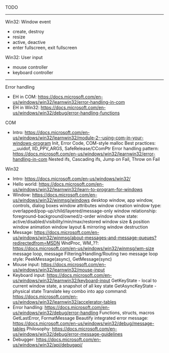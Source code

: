 TODO

--------------------------------------------------------------------------------

Win32: Window event
* create, destroy
* resize
* active, deactive
* enter fullscreen, exit fullscreen

Win32: User input
* mouse controller
* keyboard controller

--------------------------------------------------------------------------------

Error handling
* EH in COM: https://docs.microsoft.com/en-us/windows/win32/learnwin32/error-handling-in-com
* EH in Win32: https://docs.microsoft.com/en-us/windows/win32/debug/error-handling-functions

COM
* Intro: https://docs.microsoft.com/en-us/windows/win32/learnwin32/module-2--using-com-in-your-windows-program
    Init, Error Code, COM-style malloc
    Best practices: __uuidof, IID_PPV_ARGS, SafeRelease/CComPtr
    Error handling pattern: https://docs.microsoft.com/en-us/windows/win32/learnwin32/error-handling-in-com
        Nested ifs, Cascading ifs, Jump on Fail, Throw on Fail

Win32
* Intro: https://docs.microsoft.com/en-us/windows/win32/
* Hello world: https://docs.microsoft.com/en-us/windows/win32/learnwin32/learn-to-program-for-windows
* Window: https://docs.microsoft.com/en-us/windows/win32/winmsg/windows
    desktop window, app window, controls, dialog boxes
    window attributes
    window creation
    window type: overlapped/pop-up/child/layered/message-only
    window relationship: foreground-background/owned/z-order
    window show state: active/disabled/visibility/min/max/restored
    window size & position
    window animation
    window layout & mirroring
    window destruction
* Message: https://docs.microsoft.com/en-us/windows/win32/winmsg/about-messages-and-message-queues?redirectedfrom=MSDN
    WndProc, WM_??: https://docs.microsoft.com/en-us/windows/win32/winmsg/wm-size
    message loop, message Filtering/Handling/Routing
    two message loop style: PeekMessage(async), GetMessage(sync)
* Mouse input: https://docs.microsoft.com/en-us/windows/win32/learnwin32/mouse-input
* Keyboard input: https://docs.microsoft.com/en-us/windows/win32/learnwin32/keyboard-input
    GetKeyState - local to current window state, a snapshot of all key state
    GetAsyncKeyState - physical state
    Translate key combo into app command: https://docs.microsoft.com/en-us/windows/win32/learnwin32/accelerator-tables
* Error handling: https://docs.microsoft.com/en-us/windows/win32/debug/error-handling
    Functions, structs, macros
    GetLastError, FormatMessage
    Beautify integrated error message: https://docs.microsoft.com/en-us/windows/win32/debug/message-tables
    Philosophy: https://docs.microsoft.com/en-us/windows/win32/debug/error-message-guidelines
* Debugger: https://docs.microsoft.com/en-us/windows/win32/api/debugapi/
    
